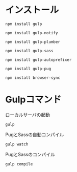 # インストール

```
npm install gulp
```

```
npm install gulp-notify

```

```
npm install gulp-plumber

```

```
npm install gulp-sass

```

```
npm install gulp-autoprefixer
```

```
npm install gulp-pug
```

```
npm install browser-sync
```

# Gulpコマンド

ローカルサーバの起動

```
gulp
```

PugとSassの自動コンパイル

```
gulp watch
```

PugとSassのコンパイル

```
gulp compile
```